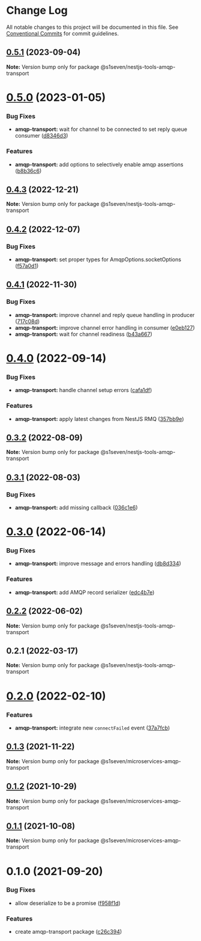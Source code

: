 # Change Log

All notable changes to this project will be documented in this file.
See [Conventional Commits](https://conventionalcommits.org) for commit guidelines.

## [0.5.1](https://github.com/s1seven/nestjs-tools/compare/@s1seven/nestjs-tools-amqp-transport@0.5.0...@s1seven/nestjs-tools-amqp-transport@0.5.1) (2023-09-04)

**Note:** Version bump only for package @s1seven/nestjs-tools-amqp-transport

# [0.5.0](https://github.com/s1seven/nestjs-tools/compare/@s1seven/nestjs-tools-amqp-transport@0.4.3...@s1seven/nestjs-tools-amqp-transport@0.5.0) (2023-01-05)

### Bug Fixes

- **amqp-transport:** wait for channel to be connected to set reply queue consumer ([d8346d3](https://github.com/s1seven/nestjs-tools/commit/d8346d3f7cea197251f49e203c2e90dbad3214c8))

### Features

- **amqp-transport:** add options to selectively enable amqp assertions ([b8b36c6](https://github.com/s1seven/nestjs-tools/commit/b8b36c6a15886e5a736649f2e0211051e2c88f5d))

## [0.4.3](https://github.com/s1seven/nestjs-tools/compare/@s1seven/nestjs-tools-amqp-transport@0.4.2...@s1seven/nestjs-tools-amqp-transport@0.4.3) (2022-12-21)

**Note:** Version bump only for package @s1seven/nestjs-tools-amqp-transport

## [0.4.2](https://github.com/s1seven/nestjs-tools/compare/@s1seven/nestjs-tools-amqp-transport@0.4.1...@s1seven/nestjs-tools-amqp-transport@0.4.2) (2022-12-07)

### Bug Fixes

- **amqp-transport:** set proper types for AmqpOptions.socketOptions ([f57a0d1](https://github.com/s1seven/nestjs-tools/commit/f57a0d152421347d3fa23f6f4b72792cc18a0f2e))

## [0.4.1](https://github.com/s1seven/nestjs-tools/compare/@s1seven/nestjs-tools-amqp-transport@0.4.0...@s1seven/nestjs-tools-amqp-transport@0.4.1) (2022-11-30)

### Bug Fixes

- **amqp-transport:** improve channel and reply queue handling in producer ([717c08d](https://github.com/s1seven/nestjs-tools/commit/717c08d70d99326d6893635de47d9c9d622229ff))
- **amqp-transport:** improve channel error handling in consumer ([e0eb127](https://github.com/s1seven/nestjs-tools/commit/e0eb127d0319c8259d46177860b4ddbf3068ce24))
- **amqp-transport:** wait for channel readiness ([b43a667](https://github.com/s1seven/nestjs-tools/commit/b43a667a853a9ebed75e80549fd2b24d2a9889ab))

# [0.4.0](https://github.com/s1seven/nestjs-tools/compare/@s1seven/nestjs-tools-amqp-transport@0.3.2...@s1seven/nestjs-tools-amqp-transport@0.4.0) (2022-09-14)

### Bug Fixes

- **amqp-transport:** handle channel setup errors ([cafa1df](https://github.com/s1seven/nestjs-tools/commit/cafa1df5492e18b97c9333b8955c9fe06ff8df70))

### Features

- **amqp-transport:** apply latest changes from NestJS RMQ ([357bb9e](https://github.com/s1seven/nestjs-tools/commit/357bb9ee369d3849666e627da01c48a1134e03b0))

## [0.3.2](https://github.com/s1seven/nestjs-tools/compare/@s1seven/nestjs-tools-amqp-transport@0.3.1...@s1seven/nestjs-tools-amqp-transport@0.3.2) (2022-08-09)

**Note:** Version bump only for package @s1seven/nestjs-tools-amqp-transport

## [0.3.1](https://github.com/s1seven/nestjs-tools/compare/@s1seven/nestjs-tools-amqp-transport@0.3.0...@s1seven/nestjs-tools-amqp-transport@0.3.1) (2022-08-03)

### Bug Fixes

- **amqp-transport:** add missing callback ([036c1e6](https://github.com/s1seven/nestjs-tools/commit/036c1e6a50e5abc3602d94d6a907399d4364c10c))

# [0.3.0](https://github.com/s1seven/nestjs-tools/compare/@s1seven/nestjs-tools-amqp-transport@0.2.2...@s1seven/nestjs-tools-amqp-transport@0.3.0) (2022-06-14)

### Bug Fixes

- **amqp-transport:** improve message and errors handling ([db8d334](https://github.com/s1seven/nestjs-tools/commit/db8d33497d6c54f04ab16657bd1f0ab2bbf38ac5))

### Features

- **amqp-transport:** add AMQP record serializer ([edc4b7e](https://github.com/s1seven/nestjs-tools/commit/edc4b7eec751145c989ef4e2321e29f6c8dd45d9))

## [0.2.2](https://github.com/s1seven/nestjs-tools/compare/@s1seven/nestjs-tools-amqp-transport@0.2.1...@s1seven/nestjs-tools-amqp-transport@0.2.2) (2022-06-02)

**Note:** Version bump only for package @s1seven/nestjs-tools-amqp-transport

## 0.2.1 (2022-03-17)

**Note:** Version bump only for package @s1seven/nestjs-tools-amqp-transport

# [0.2.0](https://github.com/s1seven/microservices-common/compare/@s1seven/microservices-amqp-transport@0.1.3...@s1seven/microservices-amqp-transport@0.2.0) (2022-02-10)

### Features

- **amqp-transport:** integrate new `connectFailed` event ([37a7fcb](https://github.com/s1seven/microservices-common/commit/37a7fcba2f31a97aeeffd630aff497d8e9e68ef2))

## [0.1.3](https://github.com/s1seven/microservices-common/compare/@s1seven/microservices-amqp-transport@0.1.2...@s1seven/microservices-amqp-transport@0.1.3) (2021-11-22)

**Note:** Version bump only for package @s1seven/microservices-amqp-transport

## [0.1.2](https://github.com/s1seven/microservices-common/compare/@s1seven/microservices-amqp-transport@0.1.1...@s1seven/microservices-amqp-transport@0.1.2) (2021-10-29)

**Note:** Version bump only for package @s1seven/microservices-amqp-transport

## [0.1.1](https://github.com/s1seven/microservices-common/compare/@s1seven/microservices-amqp-transport@0.1.0...@s1seven/microservices-amqp-transport@0.1.1) (2021-10-08)

**Note:** Version bump only for package @s1seven/microservices-amqp-transport

# 0.1.0 (2021-09-20)

### Bug Fixes

- allow deserialize to be a promise ([f958f1d](https://github.com/s1seven/microservices-common/commit/f958f1db10c2455165017c463af4d50533e09cca))

### Features

- create amqp-transport package ([c26c394](https://github.com/s1seven/microservices-common/commit/c26c394512c599357f45930a8a5c6af3d17ca296))
